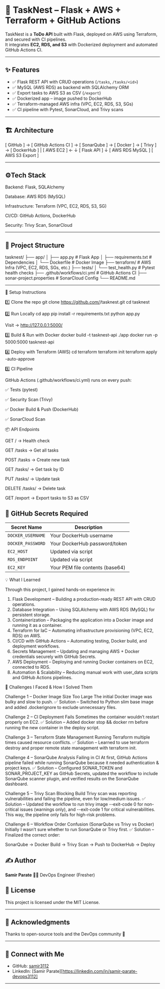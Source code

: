 # 🚀 TaskNest – Flask + AWS + Terraform + GitHub Actions

TaskNest is a **ToDo API** built with Flask, deployed on AWS using Terraform, and secured with CI pipelines.  
It integrates **EC2, RDS, and S3** with Dockerized deployment and automated GitHub Actions CI.

---

## ✨ Features
- ✅ Flask REST API with CRUD operations (`/tasks`, `/tasks/<id>`)
- ✅ MySQL (AWS RDS) as backend with SQLAlchemy ORM
- ✅ Export tasks to AWS S3 as CSV (`/export`)
- ✅ Dockerized app – image pushed to DockerHub
- ✅ Terraform-managed AWS infra (VPC, EC2, RDS, S3, SGs)
- ✅ CI pipeline with Pytest, SonarCloud, and Trivy scans

---

## 🏗️ Architecture
[ GitHub ] → [ GitHub Actions CI ] → [ SonarQube ] →  [ Docker ]  → [ Trivy ] → [ DockerHub ]
                                                                                     |
[ AWS EC2 ]                                                                         <-
↓
[ Flask API ]
↓
[ AWS RDS MySQL ] [ AWS S3 Export ]

---

## ⚙️Tech Stack

Backend: Flask, SQLAlchemy

Database: AWS RDS (MySQL)

Infrastructure: Terraform (VPC, EC2, RDS, S3, SG)

CI/CD: GitHub Actions, DockerHub

Security: Trivy Scan, SonarCloud

---

## 📂 Project Structure

tasknest/
├── app/
│ ├── app.py # Flask App
│ ├── requirements.txt # Dependencies
│ └── Dockerfile # Docker Image
├── terraform/ # AWS Infra (VPC, EC2, RDS, SGs, etc.)
├── tests/
│ └── test_health.py # Pytest health checks
├── .github/workflows/ci.yml # GitHub Actions CI
├── sonar-project.properties # SonarCloud Config
└── README.md

---

🚀 Setup Instructions

1️⃣ Clone the repo
git clone https://github.com/<your-username>/tasknest.git
cd tasknest

2️⃣ Run Locally
cd app
pip install -r requirements.txt
python app.py


Visit → http://127.0.0.1:5000/

3️⃣ Build & Run with Docker
docker build -t tasknest-api ./app
docker run -p 5000:5000 tasknest-api

4️⃣ Deploy with Terraform (AWS)
cd terraform
terraform init
terraform apply -auto-approve

5️⃣ CI Pipeline

GitHub Actions (.github/workflows/ci.yml) runs on every push:

✅ Tests (pytest)

✅ Security Scan (Trivy)

✅ Docker Build & Push (DockerHub)

✅ SonarCloud Scan


📦 API Endpoints

GET / → Health check

GET /tasks → Get all tasks

POST /tasks → Create new task

GET /tasks/<id> → Get task by ID

PUT /tasks/<id> → Update task

DELETE /tasks/<id> → Delete task

GET /export → Export tasks to S3 as CSV

## 🔐 GitHub Secrets Required

| Secret Name       | Description                     |
| ----------------- | ------------------------------- |
| `DOCKER_USERNAME` | Your DockerHub username         |
| `DOCKER_PASSWORD` | Your DockerHub password/token   |
| `EC2_HOST`        | Updated via script              |
| `RDS_ENDPOINT`    | Updated via script              |
| `EC2_KEY`         | Your PEM file contents (base64) |

💡 What I Learned

Through this project, I gained hands-on experience in:

1) Flask Development – Building a production-ready REST API with CRUD operations.
2) Database Integration – Using SQLAlchemy with AWS RDS (MySQL) for persistent storage.
3) Containerization – Packaging the application into a Docker image and running it as a container.
4) Terraform for IaC – Automating infrastructure provisioning (VPC, EC2, RDS) on AWS.
5) CI/CD with GitHub Actions – Automating testing, Docker build, and deployment workflows.
6) Secrets Management – Updating and managing AWS + Docker credentials securely with GitHub Secrets.
7) AWS Deployment – Deploying and running Docker containers on EC2, connected to RDS.
8) Automation & Scalability – Reducing manual work with user_data scripts and GitHub Actions pipelines.


🚀 Challenges I Faced & How I Solved Them

Challenge 1 – Docker Image Size Too Large
The initial Docker image was bulky and slow to push.
✅ Solution – Switched to Python slim base image and added .dockerignore to exclude unnecessary files.

Challenge 2 – CI Deployment Fails
Sometimes the container wouldn’t restart properly on EC2.
✅ Solution – Added docker stop && docker rm before running the new container in the deploy script.

Challenge 3 – Terraform State Management
Running Terraform multiple times caused resource conflicts.
✅ Solution – Learned to use terraform destroy and proper remote state management with terraform init.

Challenge 4 – SonarQube Analysis Failing in CI
At first, GitHub Actions pipeline failed while running SonarQube because it needed authentication & project keys.
✅ Solution – Configured SONAR_TOKEN and SONAR_PROJECT_KEY as GitHub Secrets, updated the workflow to include SonarQube scanner plugin, and verified results on the SonarQube dashboard.

Challenge 5 – Trivy Scan Blocking Build
Trivy scan was reporting vulnerabilities and failing the pipeline, even for low/medium issues.
✅ Solution – Updated the workflow to run trivy image --exit-code 0 for non-critical issues (warnings only), and --exit-code 1 for critical vulnerabilities. This way, the pipeline only fails for high-risk problems.

Challenge 6 – Workflow Order Confusion (SonarQube vs Trivy vs Docker)
Initially I wasn’t sure whether to run SonarQube or Trivy first.
✅ Solution – Finalized the correct order:

SonarQube → Docker Build → Trivy Scan → Push to DockerHub → Deploy


## ✍️ Author

**Samir Parate**
🧑‍💻 DevOps Engineer (Fresher)

## 📄 License

This project is licensed under the MIT License.

---

## 🙌 Acknowledgments

Thanks to open-source tools and the DevOps community 🙏

---

## 🔗 Connect with Me

* GitHub: [samir3112](https://github.com/samir3112)
* LinkedIn: [Samir Parate][https://linkedin.com/in/samir-parate-devops3112]



---

